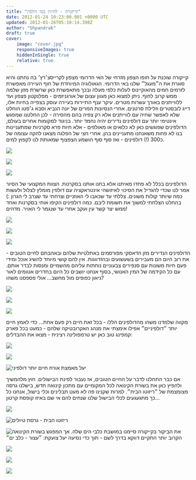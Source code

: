 ```yaml
---
title: "קייקורה - לחיות כמו דולפין"
date: 2012-01-24 10:23:00.001 +0000 UTC
updated: 2012-01-26T05:10:14.390Z
author: "Shpandrak"
draft: true
cover:
    image: "cover.jpg"
    responsiveImages: true
    hiddenInSingle: true
    relative: true
---
```


קייקורה שוכנת על חופו הצפון מזרחי של האי הדרומי מצפון לקרייסצ׳רץ׳ בה נחתנו והיא סוגרת את ה״מעגל״ שלנו באי הדרומי. הגאולוגיה המיוחדת של חוף העיירה מאפשרת לזרמים חמים מהאוקיינוס לעלות כלפי מעלה ובכך מתאפשרת כאן שרשרת מזון שלמה ממש קרוב לחוף. ניתן למצוא כאן מגוון עצום של אורגניזמים - מפלנקטון פצפון ועד ללווייתנים באורך עשרות מטרים. עיקר ענף התיירות בעיירה עוסק בצפייה בחיות אלו, דייג לובסטרים וזלילת סרטנים. אחרי הנסיונות המרים של יונה הנביא וסבא ג׳פטו הוחלט שלא לאפשר שחיה עם לווייתנים אלא רק צפיה בהם מהסירה - לכן החלטנו שמפגש אינטימי יותר עם דולפינים נדירים יהיה נחמד יותר. בניגוד למקומות אחרים בעולם, הדולפינים שפוגשים כאן לא כלואים או מאולפים - אלא חיות פרא סקרניות שמתעניינות בנו לא פחות משאנחנו מתעניינים בהן. אחרי חצי של הפלגה מצאנו להקה עצומה של כ300 (!) דולפינים - ואז סוף סוף הושמע הצפצוף שמאותת לנו לקפוץ למים.

![](Photo-Jan-20,-2012-12:37-AM.jpg)

![](Photo-Jan-20,-2012-12:41-AM.jpg)

![](Photo-Jan-20,-2012-12:53-AM.jpg)

הדולפינים בכלל לא פחדו מאיתנו אלא בחנו אותנו בסקרנות. הצוות המקצועי של הסיור אמר לנו שכדי להגדיל את הסיכוי לאיזושהי אינטראקציה עם דולפין מומלץ לצלול ולעשות כמה שיותר קולות משונים. צללתי עד שכאבו לי האוזניים וצרחתי עד שצרב לי הגרון :) בהחלט הצלחתי למשוך את תשומת ליבם. כמה דולפינים הקיפו אותי בסקרנות ואחד ממש יצר קשר עין ועקב אחרי עד שנגמר לי האויר. מדהים!

![](Photo-Jan-20,-2012-12:58-AM.jpg)

![](Photo-Jan-24,-2012-11:17-PM.jpg)

![](cover.jpg)

הדולפינים הנדירים מזן הדאסקי מפורסמים באתלטיות שלהם ובאהבתם לחיים הטובים - את רוב היום הם מעבירים בשעשועים ובהזדווגות. אין להם קושי מיוחד להשיג אוכל ומידי פעם חיות משונות עם סנפירים צבעוניים נוחתות עליהם מהשמיים ומנסות לבדר אותם. עם כל הקידמה של המין האנושי, בסוף אנחנו יושבים כל היום בחדרים אטומים לאור ניאון כפופים מול מחשב... אולי פספסנו משהו?


![](Photo-Jan-20,-2012-1:37-AM.jpg)

![](Photo-Jan-20,-2012-1:24-AM.jpg)

![](Photo-Jan-20,-2012-1:42-AM.jpg)

מקווה שלמדנו משהו מהדולפינים הללו - בכל זאת חיים רק פעם אחת... כדי לאמץ חיים יותר ״דולפיניים״ אפילו אימצתי את מנהג האקרובטיקה שלהם - כמעט בכל פארק קמפינג טוב כאן יש טרמפולינה רצינית - מצאו את ההבדלים:

![](Photo-Jan-20,-2012-1:03-AM.jpg)

![](Photo-Jan-24,-2012-10:24-AM.jpg)

![](Photo-Jan-20,-2012-6:15-AM.jpg "יעל מאמצת אורח חיים יותר דולפיני")
 

אם כבר התחלנו לדבר על החיים הטובים, אז נעבור לפינת הבישולים. חוץ מלהמשיך ולהפיץ כאן את בשורת הקינואה לכל המקומיים עם מתכון קינואה חדש, בישלנו גרסה מצומצמת של ״ריזוטו הבית״. למרות שקנינו פה לא מעט תבלינים וכלי בישול, אנחנו כל כך מתגעגעים לכלי הבישול שלנו שנחים להם אי שם באיזו קופסת קרטון...

![](Photo-Jan-19,-2012-8:54-AM.jpg)

![](Photo-Jan-19,-2012-9:29-AM.jpg "ריזוטו הבית - גרסת טיולים")

![](Photo-Jan-20,-2012-9:16-AM.jpg "בשורת הקינואה")
את הביקור בקייקורה סיימנו במושבת כלבי הים שלה. אך המפגש הקרוב יותר התקיים דווקא בדרך לשם - תוך כדי נסיעה יעל צועקת: ״עצור - כלב ים״

![](Photo-Jan-21,-2012-12:59-AM.jpg)

![](Photo-Jan-21,-2012-1:00-AM.jpg)

![](Photo-Jan-21,-2012-1:26-AM.jpg)
